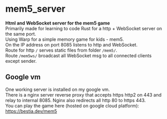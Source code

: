 # mem5_server 

[comment]: # (lmake_readme version)  

**Html and WebSocket server for the mem5 game**  
Primarily made for learning to code Rust for a http + WebSocket server on the same port.  
Using Warp for a simple memory game for kids - mem5.  
On the IP address on port 8085 listens to http and WebSocket.  
Route for http `/` serves static files from folder `/mem5/`.  
Route `/mem5ws/` broadcast all WebSocket msg to all connected clients except sender.  

## Google vm

One working server is installed on my google vm.  
There is a nginx server reverse proxy that accepts https http2 on 443 and relay to internal 8085.
Nginx also redirects all http 80 to https 443.  
You can play the game here (hosted on google cloud platform):  
https://bestia.dev/mem5  
